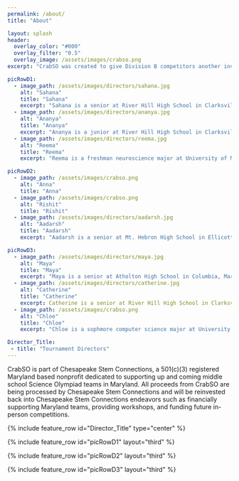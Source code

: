 ```yaml
---
permalink: /about/
title: "About"

layout: splash
header:
  overlay_color: "#000"
  overlay_filter: "0.5"
  overlay_image: /assets/images/crabso.png
excerpt: "CrabSO was created to give Division B competitors another invitational to compete at before their regional and/or state competitions. CrabSO also provides Marylanders with an addition option for in-state competitions."

picRowD1:
  - image_path: /assets/images/directors/sahana.jpg
    alt: "Sahana"
    title: "Sahana"
    excerpt: "Sahana is a senior at River Hill High School in Clarksville, Maryland. This is her 7th year in Science Olympiad and she specializes in Microbe Mission, Disease Detectives, Codebusters, and Anatomy and Physiology. Her favorite Science Olympiad memory is participating in Nationals for the first time in 2022–and winning two medals!"
  - image_path: /assets/images/directors/ananya.jpg
    alt: "Ananya"
    title: "Ananya"
    excerpt: "Ananya is a junior at River Hill High School in Clarksville, Maryland. This is her 6th year in Science Olympiad. She specializes in Forensics, Astronomy, Geologic Mapping, and Forestry. Her favorite Science Olympiad experiences include participating in the 2022 and 2023 National tournaments and travelling to Kansas to compete."
  - image_path: /assets/images/directors/reema.jpg
    alt: "Reema"
    title: "Reema"
    excerpt: "Reema is a freshman neuroscience major at University of Maryland, College Park. She has extensive experience in Science Olympiad, having competed since seventh grade. She has primarily focused on life science events such as Anatomy and Physiology, Microbe Mission, and Entomology. Reema has also participated in a variety of events such as Green Generation, Heredity, and Ornithology. She is passionate about exploring different STEM fields and values the collaborative team environment. Among her favorite Science Olympiad memories are exploring unique campuses with cutting-edge labs, including Princeton and Johns Hopkins University, with her teammates."

picRowD2:
  - image_path: /assets/images/crabso.png
    alt: "Anna"
    title: "Anna"
  - image_path: /assets/images/crabso.png
    alt: "Rishit"
    title: "Rishit"
  - image_path: /assets/images/directors/aadarsh.jpg
    alt: "Aadarsh"
    title: "Aadarsh"
    excerpt: "Aadarsh is a senior at Mt. Hebron High School in Ellicott City, Maryland. He's been in Science Olympiad for 4 years and does Detector Building, Robot Tour, Fermi Questions, and Electric Vehicle. He finds it very funny when his friends are panicking and making last minute adjustments to their builds because they had no idea what they were doing."

picRowD3:
  - image_path: /assets/images/directors/maya.jpg
    alt: "Maya"
    title: "Maya"
    excerpt: "Maya is a senior at Atholton High School in Columbia, Maryland. She has been a part of Science Olympiad for the past 7 years, and specializes in Write it Do it, Scrambler, Helicopter, and Air Trajectory. Her favorite Science Olympiad memories are qualifying for Nationals in 2022 and playing in the broken elevators with her teammates at States."
  - image_path: /assets/images/directors/catherine.jpg
    alt: "Catherine"
    title: "Catherine"
    excerpt: Catherine is a senior at River Hill High School in Clarksville, Maryland. She has done Science Olympiad for 7 years and specializes in Fossils, Dynamic Planet and Codebusters. Her favorite Science Olympiad experience is sprinting across college campuses with her friends. 
  - image_path: /assets/images/crabso.png
    alt: "Chloe"
    title: "Chloe"
    excerpt: "Chloe is a sophmore computer science major at University of Maryland, Baltimore County. She specialized in build events (and Game On) as a competitor, and now ESes for build events and assorted inquiry events (sadly no Game On). Her last-minute-build tool of choice remains a hot glue gun to this day, though recent innovations with packing tape are quickly closing the distance... 🤔"

Director_Title:
 - title: "Tournament Directors"
--- 
```


CrabSO is part of Chesapeake Stem Connections, a 501(c)(3) registered Maryland based nonprofit dedicated to supporting up and coming middle school Science Olympiad teams in Maryland. All proceeds from CrabSO are being processed by Chesapeake Stem Connections and will be reinvested back into Chesapeake Stem Connections endeavors such as financially supporting Maryland teams, providing workshops, and funding future in-person competitions.

{% include feature_row id="Director_Title" type="center" %}

{% include feature_row id="picRowD1" layout="third" %}

{% include feature_row id="picRowD2" layout="third"  %}

{% include feature_row id="picRowD3" layout="third"  %}

